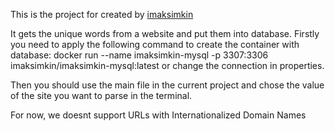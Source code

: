 This is the project for created by [imaksimkin](int-8@yandex.ru)

It gets the unique words from a website and put them into database. 
Firstly you need to apply the following command to create the container with database:   docker run  --name imaksimkin-mysql -p 3307:3306  imaksimkin/imaksimkin-mysql:latest
or change the connection in properties.

Then you should use the main file in the current project and chose the value of the site you want to parse in the terminal.

For now, we doesnt support URLs with Internationalized Domain Names